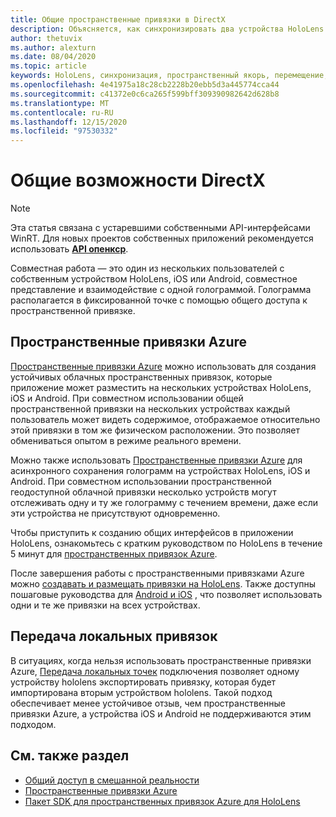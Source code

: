 ```yaml
---
title: Общие пространственные привязки в DirectX
description: Объясняется, как синхронизировать два устройства HoloLens путем совместного использования пространственных привязок.
author: thetuvix
ms.author: alexturn
ms.date: 08/04/2020
ms.topic: article
keywords: HoloLens, синхронизация, пространственный якорь, перемещение, многопрограммный, просмотр, сценарий, пошаговое руководство, пример кода, Azure, пространственные привязки Azure, ASA
ms.openlocfilehash: 4e41975a18c28cb2228b20ebb5d3a445774cca44
ms.sourcegitcommit: c41372e0c6ca265f599bff309390982642d628b8
ms.translationtype: MT
ms.contentlocale: ru-RU
ms.lasthandoff: 12/15/2020
ms.locfileid: "97530332"
---
```

# <a name="shared-experiences-in-directx"></a>Общие возможности DirectX

> [!NOTE]
> Эта статья связана с устаревшими собственными API-интерфейсами WinRT.  Для новых проектов собственных приложений рекомендуется использовать **[API опенкср](../native/openxr-getting-started.md)**.

Совместная работа — это один из нескольких пользователей с собственным устройством HoloLens, iOS или Android, совместное представление и взаимодействие с одной голограммой. Голограмма располагается в фиксированной точке с помощью общего доступа к пространственной привязке.

## <a name="azure-spatial-anchors"></a>Пространственные привязки Azure

<a href="https://docs.microsoft.com/azure/spatial-anchors/overview" target="_blank">Пространственные привязки Azure</a> можно использовать для создания устойчивых облачных пространственных привязок, которые приложение может разместить на нескольких устройствах HoloLens, iOS и Android.  При совместном использовании общей пространственной привязки на нескольких устройствах каждый пользователь может видеть содержимое, отображаемое относительно этой привязки в том же физическом расположении.  Это позволяет обмениваться опытом в режиме реального времени.

Можно также использовать <a href="https://docs.microsoft.com/azure/spatial-anchors/overview" target="_blank">Пространственные привязки Azure</a> для асинхронного сохранения голограмм на устройствах HoloLens, iOS и Android.  При совместном использовании пространственной геодоступной облачной привязки несколько устройств могут отслеживать одну и ту же голограмму с течением времени, даже если эти устройства не присутствуют одновременно.

Чтобы приступить к созданию общих интерфейсов в приложении HoloLens, ознакомьтесь с кратким руководством по HoloLens в течение 5 минут для <a href="https://docs.microsoft.com/azure/spatial-anchors/quickstarts/get-started-hololens" target="_blank">пространственных привязок Azure</a>.

После завершения работы с пространственными привязками Azure можно <a href="https://docs.microsoft.com/azure/spatial-anchors/concepts/create-locate-anchors-cpp-winrt" target="_blank">создавать и размещать привязки на HoloLens</a>.  Также доступны пошаговые руководства для <a href="https://docs.microsoft.com/azure/spatial-anchors/create-locate-anchors-overview" target="_blank">Android и iOS</a> , что позволяет использовать одни и те же привязки на всех устройствах.

## <a name="local-anchor-transfers"></a>Передача локальных привязок

В ситуациях, когда нельзя использовать пространственные привязки Azure, [Передача локальных точек](../../out-of-scope/local-anchor-transfers-in-directx.md) подключения позволяет одному устройству hololens экспортировать привязку, которая будет импортирована вторым устройством hololens.  Такой подход обеспечивает менее устойчивое отзыв, чем пространственные привязки Azure, а устройства iOS и Android не поддерживаются этим подходом.

## <a name="see-also"></a>См. также раздел
* [Общий доступ в смешанной реальности](shared-experiences-in-mixed-reality.md)
* <a href="https://docs.microsoft.com/azure/spatial-anchors" target="_blank">Пространственные привязки Azure</a>
* <a href="https://docs.microsoft.com/cpp/api/spatial-anchors/winrt/" target="_blank">Пакет SDK для пространственных привязок Azure для HoloLens</a>